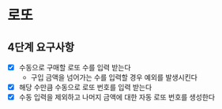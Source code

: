 # 로또

## 4단계 요구사항
* [X] 수동으로 구매할 로또 수를 입력 받는다
  * 구입 금액을 넘어가는 수를 입력할 경우 예외를 발생시킨다
* [X] 해당 수만큼 수동으로 로또 번호를 입력 받는다
* [X] 수동 입력을 제외하고 나머지 금액에 대한 자동 로또 번호를 생성한다